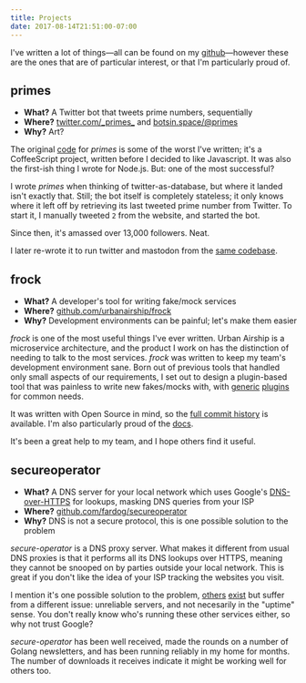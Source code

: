 ```yaml
---
title: Projects
date: 2017-08-14T21:51:00-07:00
---
```


I've written a lot of things—all can be found on my [github][]—however these
are the ones that are of particular interest, or that I'm particularly proud
of.

[github]: https://github.com/fardog

## primes
* **What?** A Twitter bot that tweets prime numbers, sequentially
* **Where?** [twitter.com/\_primes\_][primes-twitter] and
  [botsin.space/@primes][primes-mastodon]
* **Why?** Art?

The original [code][primes-original] for _primes_ is some of the worst I've
written; it's a CoffeeScript project, written before I decided to like
Javascript. It was also the first-ish thing I wrote for Node.js. But: one of the
most successful?

I wrote _primes_ when thinking of twitter-as-database, but where it landed
isn't exactly that. Still; the bot itself is completely stateless; it only
knows where it left off by retrieving its last tweeted prime number from
Twitter. To start it, I manually tweeted `2` from the website, and started the
bot.

Since then, it's amassed over 13,000 followers. Neat.

I later re-wrote it to run twitter and mastodon from the [same
codebase][primes-github].

[primes-twitter]: https://twitter.com/_primes_
[primes-mastodon]: https://botsin.space/@primes
[primes-original]: https://github.com/fardog/_primes_
[primes-github]: https://github.com/fardog/primebot

## frock
* **What?** A developer's tool for writing fake/mock services
* **Where?** [github.com/urbanairship/frock][frock-github]
* **Why?** Development environments can be painful; let's make them easier

_frock_ is one of the most useful things I've ever written. Urban Airship is a
microservice architecture, and the product I work on has the distinction of
needing to talk to the most services. _frock_ was written to keep my team's
development environment sane. Born out of previous tools that handled only
small aspects of our requirements, I set out to design a plugin-based tool that
was painless to write new fakes/mocks with, with [generic][frock-static]
[plugins][frock-proxy] for common needs.

It was written with Open Source in mind, so the
[full commit history][frock-commits] is available. I'm also particularly proud
of the [docs][frock-docs].

It's been a great help to my team, and I hope others find it useful.

[frock-github]: https://github.com/urbanairship/frock
[frock-static]: https://github.com/urbanairship/frock-static
[frock-proxy]: https://github.com/urbanairship/frock-proxy
[frock-commits]: https://github.com/urbanairship/frock/commits/master
[frock-docs]: https://github.com/urbanairship/frock/tree/master/docs

## secureoperator
* **What?** A DNS server for your local network which uses Google's
  [DNS-over-HTTPS][gdns] for lookups, masking DNS queries from your ISP
* **Where?** [github.com/fardog/secureoperator][secop-github]
* **Why?** DNS is not a secure protocol, this is one possible solution to the
  problem

_secure-operator_ is a DNS proxy server. What makes it different from usual DNS
proxies is that it performs all its DNS lookups over HTTPS, meaning they cannot
be snooped on by parties outside your local network. This is great if you don't
like the idea of your ISP tracking the websites you visit.

I mention it's one possible solution to the problem, [others][dnscrypt]
[exist][openresolve] but suffer from a different issue: unreliable servers, and
not necesarily in the "uptime" sense. You don't really know who's running these
other services either, so why not trust Google?

_secure-operator_ has been well received, made the rounds on a number of Golang
newsletters, and has been running reliably in my home for months. The number of
downloads it receives indicate it might be working well for others too.

[gdns]: https://developers.google.com/speed/public-dns/docs/dns-over-https
[secop-github]: https://github.com/fardog/secureoperator
[dnscrypt]: https://www.dnscrypt.org/
[openresolve]: https://www.openresolve.com/
